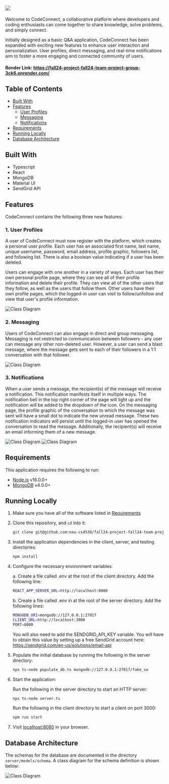 <!-- # ![](client/public/logos/cc-logo.png) -->
# ![](client/public/logos/code-connect-name.png)

Welcome to CodeConnect, a collaborative platform where developers and coding enthusiasts can come together to share knowledge, solve problems, and simply connect.

Initially designed as a basic Q&A application, CodeConnect has been expanded with exciting new features to enhance user interaction and personalization. User profiles, direct messaging, and real-time notifications aim to foster a more engaging and connected community of users.


#### Render Link: https://fall24-project-fall24-team-project-group-3ck6.onrender.com/ 

## Table of Contents
  * [Built With](#built-with)
  * [Features](#features)
    * [User Profiles](#user-profiles)
    * [Messaging](#messaging)
    * [Notifications](#notifications)
  * [Requirements](#requirements)
  * [Running Locally](#running-locally)
  * [Database Architecture](#database-architecture)


## Built With

* Typescript 
* React 
* MongoDB
* Material UI 
* SendGrid API
  

## Features 
CodeConnect contains the following three new features: 

### 1. User Profiles 
A user of CodeConnect must now register with the platform, which creates a personal user profile. Each user has an associated first name, last name, unique username, password, email address, profile graphic, followers list, and following list. There is also a boolean value indicating if a user has been deleted. 

Users can engage with one another in a variety of ways. Each user has their own personal profile page, where they can see all of their profile information and delete their profile. They can view all of the other users that they follow, as well as the users that follow them. Other users have their own profile pages, which the logged-in user can visit to follow/unfollow and view that user's profile information. 

![Class Diagram](readme/registerPage.png)


### 2. Messaging
Users of CodeConnect can also engage in direct and group messaging. Messaging is not restricted to communication between followers - any user can message any other non-deleted user. However, a user can send a blast message, where the message gets sent to each of their followers in a 1:1 conversation with that follower.

![Class Diagram](readme/convo.png)


### 3. Notifications 
When a user sends a message, the recipient(s) of the message will receive a notification. This notification manifests itself in multiple ways. The notification bell in the top right corner of the page will light up and the notification will be added to the dropdown of the icon. On the messaging page, the profile graphic of the conversation to which the message was sent will have a small dot to indicate the new unread message. These two notification indicators will persist until the logged-in user has opened the conversation to read the message. Additionally, the recipient(s) will receive an email informing them of a new message. 

![Class Diagram](readme/notifList.png)
![Class Diagram](readme/emailNotif.png)



## Requirements

This application requires the following to run:

  * [Node.js](https://nodejs.org/) v16.0.0+
  * [MongoDB](https://www.mongodb.com/) v4.0.0+


## Running Locally

  1. Make sure you have all of the software listed in [Requirements](#requirements)

  2. Clone this repository, and `cd` into it:

        ```sh
        git clone git@github.com:neu-cs4530/fall24-project-fall24-team-project-group-505.git; cd fall24-project-fall24-team-project-group-505
        ```

  3. Install the application dependencies in the client, server, and testing directories:

        ```sh 
        npm install
        ```

  4. Configure the necessary environment variables. 

        a. Create a file called .env at the root of the client directory. Add the following line: 
        ```sh
        REACT_APP_SERVER_URL=http://localhost:8000
        ```

        b. Create a file called .env in at the root of the server directory. Add the following lines:
        ```sh
        MONGODB_URI=mongodb://127.0.0.1:27017
        CLIENT_URL=http://localhost:3000
        PORT=8000
        ```
        You will also need to add the SENDGRID_API_KEY variable. You will have to obtain this value by setting up a free SendGrid account here: https://sendgrid.com/en-us/solutions/email-api


  4. Populate the initial database by running the following in the server directory: 
        ```sh
        npx ts-node populate_db.ts mongodb://127.0.0.1:27017/fake_so
        ```

  6. Start the application: 

        Run the following in the server directory to start an HTTP server: 

        ```sh
        npx ts-node server.ts
        ```

        Run the following in the client directory to start a client on port 3000: 

        ```sh
        npm run start
        ```


  7. Visit [localhost:8080](http://localhost:8080/) in your browser. 





## Database Architecture

The schemas for the database are documented in the directory `server/models/schema`.
A class diagram for the schema definition is shown below:

![Class Diagram](readme/dbSchema.png)

